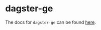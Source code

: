 # dagster-ge

The docs for `dagster-ge` can be found
[here](https://docs.dagster.io/apidocs/libraries/dagster_ge).